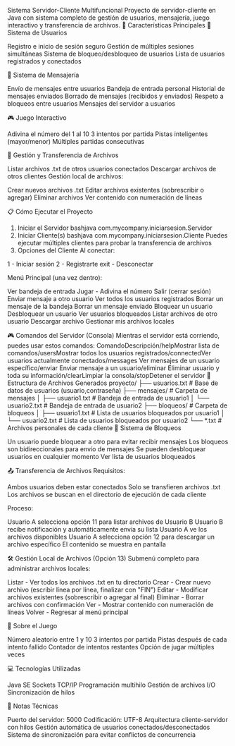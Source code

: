 Sistema Servidor-Cliente Multifuncional
Proyecto de servidor-cliente en Java con sistema completo de gestión de usuarios, mensajería, juego interactivo y transferencia de archivos.
🚀 Características Principales
👤 Sistema de Usuarios

Registro e inicio de sesión seguro
Gestión de múltiples sesiones simultáneas
Sistema de bloqueo/desbloqueo de usuarios
Lista de usuarios registrados y conectados

💬 Sistema de Mensajería

Envío de mensajes entre usuarios
Bandeja de entrada personal
Historial de mensajes enviados
Borrado de mensajes (recibidos y enviados)
Respeto a bloqueos entre usuarios
Mensajes del servidor a usuarios

🎮 Juego Interactivo

Adivina el número del 1 al 10
3 intentos por partida
Pistas inteligentes (mayor/menor)
Múltiples partidas consecutivas

📁 Gestión y Transferencia de Archivos

Listar archivos .txt de otros usuarios conectados
Descargar archivos de otros clientes
Gestión local de archivos:

Crear nuevos archivos .txt
Editar archivos existentes (sobrescribir o agregar)
Eliminar archivos
Ver contenido con numeración de líneas



📋 Cómo Ejecutar el Proyecto
1. Iniciar el Servidor
bashjava com.mycompany.iniciarsesion.Servidor
2. Iniciar Cliente(s)
bashjava com.mycompany.iniciarsesion.Cliente
Puedes ejecutar múltiples clientes para probar la transferencia de archivos
3. Opciones del Cliente
Al conectar:

1 - Iniciar sesión
2 - Registrarte
exit - Desconectar

Menú Principal (una vez dentro):

Ver bandeja de entrada
Jugar - Adivina el número
Salir (cerrar sesión)
Enviar mensaje a otro usuario
Ver todos los usuarios registrados
Borrar un mensaje de la bandeja
Borrar un mensaje enviado
Bloquear un usuario
Desbloquear un usuario
Ver usuarios bloqueados
Listar archivos de otro usuario
Descargar archivo
Gestionar mis archivos locales

🎮 Comandos del Servidor (Consola)
Mientras el servidor está corriendo, puedes usar estos comandos:
ComandoDescripción/helpMostrar lista de comandos/usersMostrar todos los usuarios registrados/connectedVer usuarios actualmente conectados/messages <usuario>Ver mensajes de un usuario específico/enviar <usuario> <mensaje>Enviar mensaje a un usuario/eliminar <usuario>Eliminar usuario y toda su información/clearLimpiar la consola/stopDetener el servidor
📂 Estructura de Archivos Generados
proyecto/
├── usuarios.txt          # Base de datos de usuarios (usuario,contraseña)
├── mensajes/            # Carpeta de mensajes
│   ├── usuario1.txt     # Bandeja de entrada de usuario1
│   └── usuario2.txt     # Bandeja de entrada de usuario2
├── bloqueos/            # Carpeta de bloqueos
│   ├── usuario1.txt     # Lista de usuarios bloqueados por usuario1
│   └── usuario2.txt     # Lista de usuarios bloqueados por usuario2
└── *.txt                # Archivos personales de cada cliente
🔐 Sistema de Bloqueos

Un usuario puede bloquear a otro para evitar recibir mensajes
Los bloqueos son bidireccionales para envío de mensajes
Se pueden desbloquear usuarios en cualquier momento
Ver lista de usuarios bloqueados

📤 Transferencia de Archivos
Requisitos:

Ambos usuarios deben estar conectados
Solo se transfieren archivos .txt
Los archivos se buscan en el directorio de ejecución de cada cliente

Proceso:

Usuario A selecciona opción 11 para listar archivos de Usuario B
Usuario B recibe notificación y automáticamente envía su lista
Usuario A ve los archivos disponibles
Usuario A selecciona opción 12 para descargar un archivo específico
El contenido se muestra en pantalla

🛠️ Gestión Local de Archivos (Opción 13)
Submenú completo para administrar archivos locales:

Listar - Ver todos los archivos .txt en tu directorio
Crear - Crear nuevo archivo (escribir línea por línea, finalizar con "FIN")
Editar - Modificar archivos existentes (sobrescribir o agregar al final)
Eliminar - Borrar archivos con confirmación
Ver - Mostrar contenido con numeración de líneas
Volver - Regresar al menú principal

🎲 Sobre el Juego

Número aleatorio entre 1 y 10
3 intentos por partida
Pistas después de cada intento fallido
Contador de intentos restantes
Opción de jugar múltiples veces

💻 Tecnologías Utilizadas

Java SE
Sockets TCP/IP
Programación multihilo
Gestión de archivos I/O
Sincronización de hilos

📝 Notas Técnicas

Puerto del servidor: 5000
Codificación: UTF-8
Arquitectura cliente-servidor con hilos
Gestión automática de usuarios conectados/desconectados
Sistema de sincronización para evitar conflictos de concurrencia

